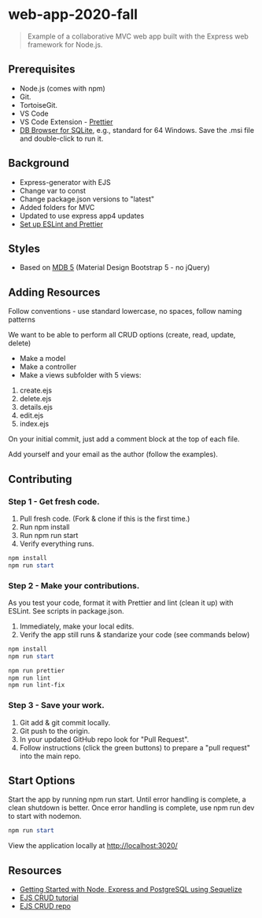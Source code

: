 # web-app-2020-fall

> Example of a collaborative MVC web app built with the Express web framework for Node.js.

## Prerequisites

- Node.js (comes with npm)
- Git.
- TortoiseGit.
- VS Code
- VS Code Extension - [Prettier](https://marketplace.visualstudio.com/items?itemName=esbenp.prettier-vscode)
- [DB Browser for SQLite](https://sqlitebrowser.org/dl/), e.g., standard for 64 Windows. Save the .msi file and double-click to run it.

## Background

- Express-generator with EJS
- Change var to const
- Change package.json versions to "latest"
- Added folders for MVC
- Updated to use express app4 updates
- [Set up ESLint and Prettier](https://sourcelevel.io/blog/how-to-setup-eslint-and-prettier-on-node)

## Styles

- Based on [MDB 5](https://mdbootstrap.com/docs/standard/) (Material Design Bootstrap 5 - no jQuery)

## Adding Resources

Follow conventions - use standard lowercase, no spaces, follow naming patterns

We want to be able to perform all CRUD options (create, read, update, delete)

- Make a model
- Make a controller
- Make a views subfolder with 5 views:

1. create.ejs
1. delete.ejs
1. details.ejs
1. edit.ejs
1. index.ejs

On your initial commit, just add a comment block at the top of each file.

Add yourself and your email as the author (follow the examples).

## Contributing

### Step 1 - Get fresh code.

1. Pull fresh code. (Fork & clone if this is the first time.)
1. Run npm install
1. Run npm run start
1. Verify everything runs.

```PowerShell
npm install
npm run start
```

### Step 2 - Make your contributions.

As you test your code, format it with Prettier and
lint (clean it up) with ESLint.
See scripts in package.json.

1. Immediately, make your local edits.
1. Verify the app still runs & standarize your code (see commands below)

```PowerShell
npm install
npm run start

npm run prettier
npm run lint
npm run lint-fix
```

### Step 3 - Save your work.

1. Git add & git commit locally.
1. Git push to the origin.
1. In your updated GitHub repo look for "Pull Request".
1. Follow instructions (click the green buttons) to prepare a "pull request" into the main repo.

## Start Options

Start the app by running npm run start.
Until error handling is complete, a clean shutdown is better.
Once error handling is complete, use npm run dev to start with nodemon.

```PowerShell
npm run start
```

View the application locally at <http://localhost:3020/>

## Resources

- [Getting Started with Node, Express and PostgreSQL using Sequelize](https://morioh.com/p/fe03e5149f97)
- [EJS CRUD tutorial](https://www.mynotepaper.com/nodejs-simple-crud-with-expressjs-and-mysql)
- [EJS CRUD repo](https://github.com/mdobydullah/nodejs-crud-with-expressjs-mysql)
